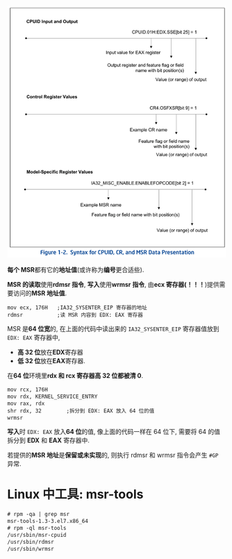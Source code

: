 
![2020-03-09-09-05-40.png](./images/2020-03-09-09-05-40.png)

**每个 MSR**都有它的**地址值**(或许称为**编号**更合适些).

**MSR 的读取**使用**rdmsr 指令**, **写入**使用**wrmsr 指令**, 由**ecx 寄存器(！！！**)提供需要访问的**MSR 地址值**.

```assembly
mov ecx, 176H   ;IA32_SYSENTER_EIP 寄存器的地址
rdmsr           ;读 MSR 内容到 EDX: EAX 寄存器
```

MSR 是**64 位宽**的, 在上面的代码中读出来的 `IA32_SYSENTER_EIP` 寄存器值放到 `EDX: EAX` 寄存器中,
- **高 32 位**放在**EDX**寄存器
- **低 32 位**放在**EAX**寄存器.

在**64 位**环境里**rdx 和 rcx 寄存器高 32 位都被清 0**.

```assembly
mov rcx, 176H
mov rdx, KERNEL_SERVICE_ENTRY
mov rax, rdx
shr rdx, 32        ;拆分到 EDX: EAX 放入 64 位的值
wrmsr
```

**写入**时 `EDX: EAX` 放入**64 位**的值, 像上面的代码一样在 64 位下, 需要将 64 的值拆分到 **EDX** 和 **EAX** 寄存器中.

若提供的**MSR 地址**是**保留或未实现**的, 则执行 rdmsr 和 wrmsr 指令会产生 `#GP` 异常.

# Linux 中工具: msr-tools

```
# rpm -qa | grep msr
msr-tools-1.3-3.el7.x86_64
# rpm -ql msr-tools
/usr/sbin/msr-cpuid
/usr/sbin/rdmsr
/usr/sbin/wrmsr
```